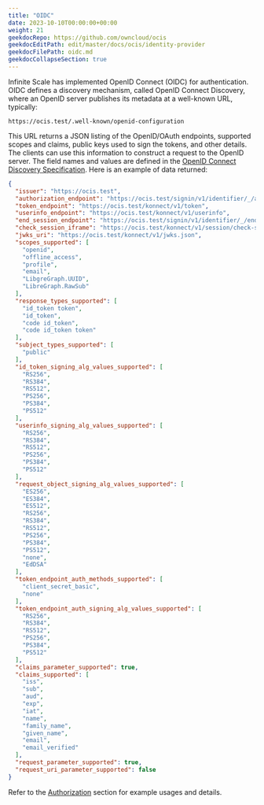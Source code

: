 ```yaml
---
title: "OIDC"
date: 2023-10-10T00:00:00+00:00
weight: 21
geekdocRepo: https://github.com/owncloud/ocis
geekdocEditPath: edit/master/docs/ocis/identity-provider
geekdocFilePath: oidc.md
geekdocCollapseSection: true
---
```


Infinite Scale has implemented OpenID Connect (OIDC) for authentication.
OIDC defines a discovery mechanism, called OpenID Connect Discovery,
where an OpenID server publishes its metadata at a well-known URL, typically:

`https://ocis.test/.well-known/openid-configuration`

This URL returns a JSON listing of the OpenID/OAuth endpoints, supported scopes and claims, public keys used to sign the tokens, and other details.
The clients can use this information to construct a request to the OpenID server.
The field names and values are defined in the [OpenID Connect Discovery Specification](https://openid.net/specs/openid-connect-discovery-1_0.html).
Here is an example of data returned:
```json
{
  "issuer": "https://ocis.test",
  "authorization_endpoint": "https://ocis.test/signin/v1/identifier/_/authorize",
  "token_endpoint": "https://ocis.test/konnect/v1/token",
  "userinfo_endpoint": "https://ocis.test/konnect/v1/userinfo",
  "end_session_endpoint": "https://ocis.test/signin/v1/identifier/_/endsession",
  "check_session_iframe": "https://ocis.test/konnect/v1/session/check-session.html",
  "jwks_uri": "https://ocis.test/konnect/v1/jwks.json",
  "scopes_supported": [
    "openid",
    "offline_access",
    "profile",
    "email",
    "LibgreGraph.UUID",
    "LibreGraph.RawSub"
  ],
  "response_types_supported": [
    "id_token token",
    "id_token",
    "code id_token",
    "code id_token token"
  ],
  "subject_types_supported": [
    "public"
  ],
  "id_token_signing_alg_values_supported": [
    "RS256",
    "RS384",
    "RS512",
    "PS256",
    "PS384",
    "PS512"
  ],
  "userinfo_signing_alg_values_supported": [
    "RS256",
    "RS384",
    "RS512",
    "PS256",
    "PS384",
    "PS512"
  ],
  "request_object_signing_alg_values_supported": [
    "ES256",
    "ES384",
    "ES512",
    "RS256",
    "RS384",
    "RS512",
    "PS256",
    "PS384",
    "PS512",
    "none",
    "EdDSA"
  ],
  "token_endpoint_auth_methods_supported": [
    "client_secret_basic",
    "none"
  ],
  "token_endpoint_auth_signing_alg_values_supported": [
    "RS256",
    "RS384",
    "RS512",
    "PS256",
    "PS384",
    "PS512"
  ],
  "claims_parameter_supported": true,
  "claims_supported": [
    "iss",
    "sub",
    "aud",
    "exp",
    "iat",
    "name",
    "family_name",
    "given_name",
    "email",
    "email_verified"
  ],
  "request_parameter_supported": true,
  "request_uri_parameter_supported": false
}
```

Refer to the [Authorization](../../../apis/http/authorization.md) section for example usages and details.
